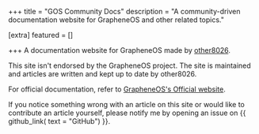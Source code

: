 +++
title = "GOS Community Docs"
description = "A community-driven documentation website for GrapheneOS and other related topics."

[extra]
featured = []

+++
A documentation website for GrapheneOS made by [other8026](https://discuss.grapheneos.org/u/other8026).

This site isn't endorsed by the GrapheneOS project. The site is maintained and articles are written and kept up to date by other8026.

For official documentation, refer to [GrapheneOS's Official website](https://grapheneos.org/).

If you notice something wrong with an article on this site or would like to contribute an article yourself, please notify me by opening an issue on {{ github_link( text = "GitHub") }}.